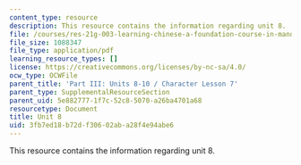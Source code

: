 ```yaml
---
content_type: resource
description: This resource contains the information regarding unit 8.
file: /courses/res-21g-003-learning-chinese-a-foundation-course-in-mandarin-spring-2011/3fb7ed18b72df30602aba28f4e94abe6_MITRES_21G_003S11_unit08.pdf
file_size: 1088347
file_type: application/pdf
learning_resource_types: []
license: https://creativecommons.org/licenses/by-nc-sa/4.0/
ocw_type: OCWFile
parent_title: 'Part III: Units 8-10 / Character Lesson 7'
parent_type: SupplementalResourceSection
parent_uid: 5e882777-1f7c-52c8-5070-a26ba4701a68
resourcetype: Document
title: Unit 8
uid: 3fb7ed18-b72d-f306-02ab-a28f4e94abe6
---
```

This resource contains the information regarding unit 8.